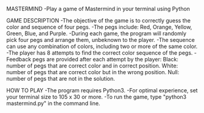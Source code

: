 MASTERMIND
-Play a game of Mastermind in your terminal using Python

GAME DESCRIPTION
-The objective of the game is to correctly guess the color and sequence of four pegs.
-The pegs include: Red, Orange, Yellow, Green, Blue, and Purple.
-During each game, the program will randomly pick four pegs and arrange them, unbeknown to the player.
-The sequence can use any combination of colors, including two or more of the same color.
-The player has 8 attempts to find the correct color sequence of the pegs.
-Feedback pegs are provided after each attempt by the player:
			Black: number of pegs that are correct color and in correct position.
			White: number of pegs that are correct color but in the wrong position.
			Null: number of pegs that are not in the solution.

HOW TO PLAY
-The program requires Python3.
-For optimal experience, set your terminal size to 105 x 30 or more.
-To run the game, type "python3 mastermind.py" in the command line.

